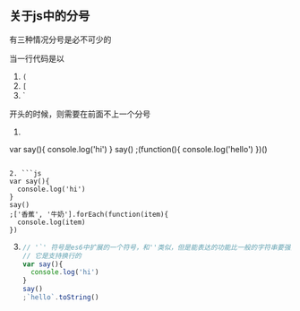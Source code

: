 > [js代码规范参考地址]:<https://standardjs.com/readme-zhcn.html>

## 关于js中的分号

有三种情况分号是必不可少的

当一行代码是以

1. `(`
2. `[`
3. `

开头的时候，则需要在前面不上一个分号

1.  ```js
   var say(){
     console.log('hi')
   }
   say()
   ;(function(){
     console.log('hello')
   })()
   ```

2. ```js
   var say(){
     console.log('hi')
   }
   say()
   ;['香蕉', '牛奶'].forEach(function(item){
     console.log(item)
   })
   ```

3. ```js
   // '`' 符号是es6中扩展的一个符号，和''类似，但是能表达的功能比一般的字符串要强，
   // 它是支持换行的
   var say(){
     console.log('hi')
   }
   say()
   ;`hello`.toString()
   ```

